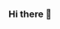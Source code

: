 ### Hi there 👋

<!--
**anderson-react/anderson-react** is a ✨ _special_ ✨ repository because its `README.md` (this file) appears on your GitHub profile.

Here are some ideas to get you started:

- 🔭 I’m currently working on ...
- 🌱 I’m currently learning ...
- 👯 I’m looking to collaborate on ...
- 🤔 I’m looking for help with ...
- 💬 Ask me about ...
a- 📫 How to reach me: ...
- 😄 Pronouns: ...
- ⚡ Fun fact: ...
-->
